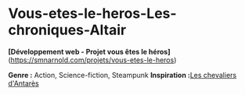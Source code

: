 # Vous-etes-le-heros-Les-chroniques-Altair

**[Développement web - Projet vous êtes le héros]**(https://smnarnold.com/projets/vous-etes-le-heros)

**Genre :** Action, Science-fiction, Steampunk
**Inspiration :**[Les chevaliers d'Antarès](https://www.anne-robillard.com/les-chevaliers-d-antares)
